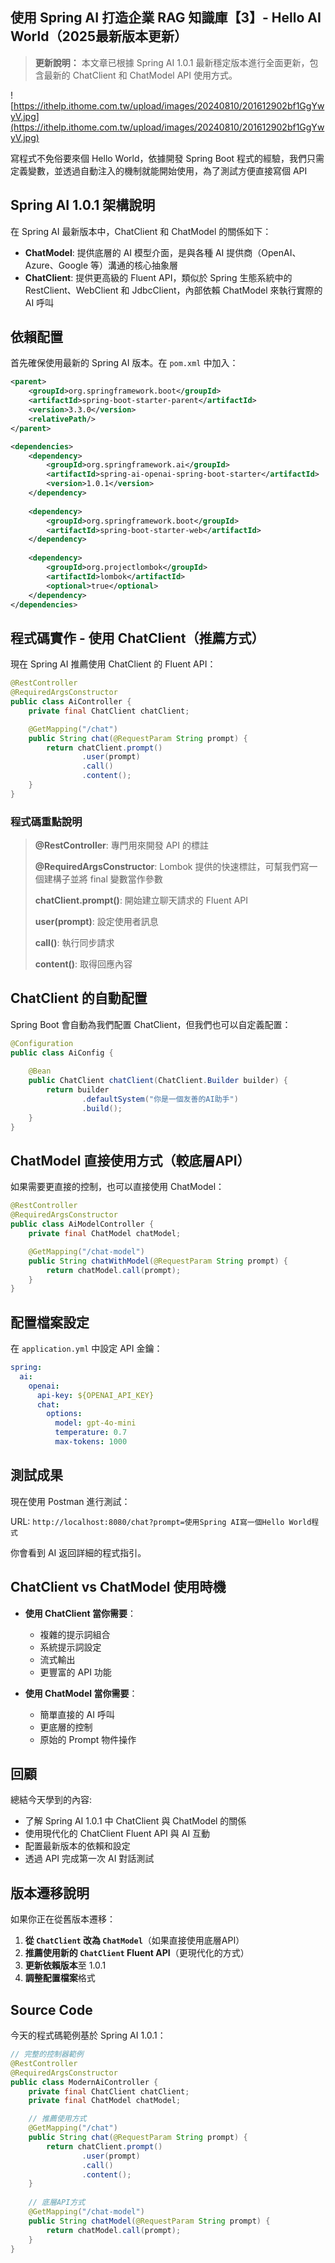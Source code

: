 ## 使用 Spring AI 打造企業 RAG 知識庫【3】- Hello AI World（2025最新版本更新）

> **更新說明：** 本文章已根據 Spring AI 1.0.1 最新穩定版本進行全面更新，包含最新的 ChatClient 和 ChatModel API 使用方式。

![https://ithelp.ithome.com.tw/upload/images/20240810/201612902bf1GgYwyV.jpg](https://ithelp.ithome.com.tw/upload/images/20240810/201612902bf1GgYwyV.jpg)

寫程式不免俗要來個 Hello World，依據開發 Spring Boot 程式的經驗，我們只需定義變數，並透過自動注入的機制就能開始使用，為了測試方便直接寫個 API

## Spring AI 1.0.1 架構說明

在 Spring AI 最新版本中，ChatClient 和 ChatModel 的關係如下：

- **ChatModel**: 提供底層的 AI 模型介面，是與各種 AI 提供商（OpenAI、Azure、Google 等）溝通的核心抽象層
- **ChatClient**: 提供更高級的 Fluent API，類似於 Spring 生態系統中的 RestClient、WebClient 和 JdbcClient，內部依賴 ChatModel 來執行實際的 AI 呼叫

## 依賴配置

首先確保使用最新的 Spring AI 版本。在 `pom.xml` 中加入：

```xml
<parent>
    <groupId>org.springframework.boot</groupId>
    <artifactId>spring-boot-starter-parent</artifactId>
    <version>3.3.0</version>
    <relativePath/>
</parent>

<dependencies>
    <dependency>
        <groupId>org.springframework.ai</groupId>
        <artifactId>spring-ai-openai-spring-boot-starter</artifactId>
        <version>1.0.1</version>
    </dependency>
    
    <dependency>
        <groupId>org.springframework.boot</groupId>
        <artifactId>spring-boot-starter-web</artifactId>
    </dependency>
    
    <dependency>
        <groupId>org.projectlombok</groupId>
        <artifactId>lombok</artifactId>
        <optional>true</optional>
    </dependency>
</dependencies>
```

## 程式碼實作 - 使用 ChatClient（推薦方式）

現在 Spring AI 推薦使用 ChatClient 的 Fluent API：

```java
@RestController
@RequiredArgsConstructor
public class AiController {
    private final ChatClient chatClient;

    @GetMapping("/chat")
    public String chat(@RequestParam String prompt) {
        return chatClient.prompt()
                .user(prompt)
                .call()
                .content();
    }
}
```

### 程式碼重點說明

> **@RestController**: 專門用來開發 API 的標註
>
> **@RequiredArgsConstructor**: Lombok 提供的快速標註，可幫我們寫一個建構子並將 final 變數當作參數
>
> **chatClient.prompt()**: 開始建立聊天請求的 Fluent API
>
> **user(prompt)**: 設定使用者訊息
>
> **call()**: 執行同步請求
>
> **content()**: 取得回應內容

## ChatClient 的自動配置

Spring Boot 會自動為我們配置 ChatClient，但我們也可以自定義配置：

```java
@Configuration
public class AiConfig {
    
    @Bean
    public ChatClient chatClient(ChatClient.Builder builder) {
        return builder
                .defaultSystem("你是一個友善的AI助手")
                .build();
    }
}
```

## ChatModel 直接使用方式（較底層API）

如果需要更直接的控制，也可以直接使用 ChatModel：

```java
@RestController
@RequiredArgsConstructor
public class AiModelController {
    private final ChatModel chatModel;

    @GetMapping("/chat-model")
    public String chatWithModel(@RequestParam String prompt) {
        return chatModel.call(prompt);
    }
}
```

## 配置檔案設定

在 `application.yml` 中設定 API 金鑰：

```yaml
spring:
  ai:
    openai:
      api-key: ${OPENAI_API_KEY}
      chat:
        options:
          model: gpt-4o-mini
          temperature: 0.7
          max-tokens: 1000
```

## 測試成果

現在使用 Postman 進行測試：

URL: `http://localhost:8080/chat?prompt=使用Spring AI寫一個Hello World程式`

你會看到 AI 返回詳細的程式指引。

## ChatClient vs ChatModel 使用時機

- **使用 ChatClient 當你需要**：
  - 複雜的提示詞組合
  - 系統提示詞設定
  - 流式輸出
  - 更豐富的 API 功能

- **使用 ChatModel 當你需要**：
  - 簡單直接的 AI 呼叫
  - 更底層的控制
  - 原始的 Prompt 物件操作

## 回顧

總結今天學到的內容:

- 了解 Spring AI 1.0.1 中 ChatClient 與 ChatModel 的關係
- 使用現代化的 ChatClient Fluent API 與 AI 互動
- 配置最新版本的依賴和設定
- 透過 API 完成第一次 AI 對話測試

## 版本遷移說明

如果你正在從舊版本遷移：

1. **從 `ChatClient` 改為 `ChatModel`**（如果直接使用底層API）
2. **推薦使用新的 `ChatClient` Fluent API**（更現代化的方式）
3. **更新依賴版本**至 1.0.1
4. **調整配置檔案**格式

## Source Code

今天的程式碼範例基於 Spring AI 1.0.1：

```java
// 完整的控制器範例
@RestController
@RequiredArgsConstructor
public class ModernAiController {
    private final ChatClient chatClient;
    private final ChatModel chatModel;

    // 推薦使用方式
    @GetMapping("/chat")
    public String chat(@RequestParam String prompt) {
        return chatClient.prompt()
                .user(prompt)
                .call()
                .content();
    }
    
    // 底層API方式
    @GetMapping("/chat-model")
    public String chatModel(@RequestParam String prompt) {
        return chatModel.call(prompt);
    }
}
```

